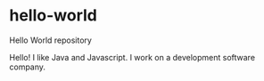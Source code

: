 # hello-world
Hello World repository

Hello! I like Java and Javascript. I work on a development software company.
